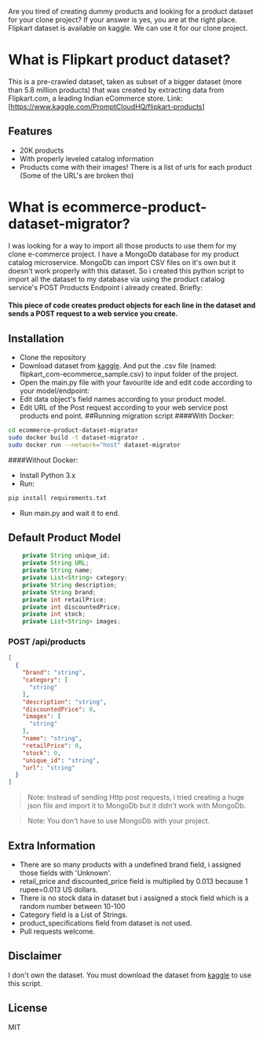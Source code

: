 Are you tired of creating dummy products and looking for a product dataset for your clone project?
If your answer is yes, you are at the right place.
Flipkart dataset is available on kaggle. We can use it for our clone project.

# What is Flipkart product dataset?
This is a pre-crawled dataset, taken as subset of a bigger dataset (more than 5.8 million products) that was created by extracting data from Flipkart.com, a leading Indian eCommerce store.
Link: [https://www.kaggle.com/PromptCloudHQ/flipkart-products]


## Features

- 20K products
- With properly leveled catalog information
- Products come with their images! There is a list of urls for each product (Some of the URL's are broken tho)

# What is ecommerce-product-dataset-migrator?
I was looking for a way to import all those products to use them for my clone e-commerce project. I have a MongoDb database for my product catalog microservice. MongoDb can import CSV files on it's own but it doesn't work properly with this dataset. So i created this python script to  import all the dataset to my database via using the product catalog service's POST Products Endpoint i already created. Briefly:
#### This piece of code creates product objects for each line in the dataset and sends a POST request to a web service you create.

## Installation
- Clone the repository
- Download dataset from [kaggle](https://www.kaggle.com/PromptCloudHQ/flipkart-products). And put the .csv file (named: flipkart_com-ecommerce_sample.csv) to input folder of the project.
- Open the main.py file with your favourite ide and edit code according to your model/endpoint:
- Edit data object's field names  according to your product model.
- Edit URL of the Post request according to your web service post products end point.
##Running migration script
####With Docker:
```sh
cd ecommerce-product-dataset-migrator
sudo docker build -t dataset-migrator .
sudo docker run --network="host" dataset-migrator
```
####Without Docker:
- Install Python 3.x
- Run:
```sh
pip install requirements.txt
```

- Run main.py and wait it to end.

## Default Product Model
```java
    private String unique_id;
    private String URL;
    private String name;
    private List<String> category;
    private String description;
    private String brand;
    private int retailPrice;
    private int discountedPrice;
    private int stock;
    private List<String> images;
```
### POST ​/api​/products

```json
[
  {
    "brand": "string",
    "category": [
      "string"
    ],
    "description": "string",
    "discountedPrice": 0,
    "images": [
      "string"
    ],
    "name": "string",
    "retailPrice": 0,
    "stock": 0,
    "unique_id": "string",
    "url": "string"
  }
]
```


> Note: Instead of sending Http post requests, i tried creating a huge json file and import it to MongoDb but it didn't work with MongoDb.

> Note: You don't have to use MongoDb with your project.
## Extra Information
- There are so many products with a undefined brand field, i assigned those fields with 'Unknown'.
- retail_price and discounted_price field is multiplied by 0.013 because 1 rupee=0.013 US dollars.
- There is no stock data in dataset but i assigned a stock field which is a random number between 10-100
- Category field is a List of Strings.
- product_specifications field from dataset is not used.
- Pull requests welcome.
## Disclaimer
I don't own the dataset. You must download the dataset from  [kaggle](https://www.kaggle.com/PromptCloudHQ/flipkart-products) to use this script.
## License
MIT

   [kaggle]: <https://www.kaggle.com/PromptCloudHQ/flipkart-products>
   
   
